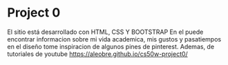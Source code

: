 # Project 0

El sitio está desarrollado con HTML, CSS Y BOOTSTRAP
En el puede encontrar informacion sobre mi vida academica, mis gustos y pasatiempos
en el diseño tome inspiracion de algunos pines de pinterest. Ademas, de tutoriales de youtube 
https://aleobre.github.io/cs50w-project0/
